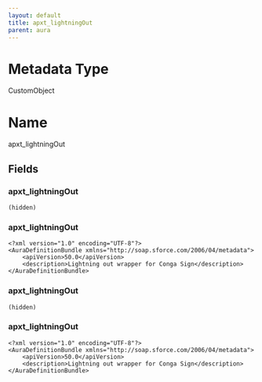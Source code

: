 ```yaml
---
layout: default
title: apxt_lightningOut
parent: aura
---
```

# Metadata Type
CustomObject

# Name
apxt_lightningOut
## Fields
### apxt_lightningOut

```
(hidden)
```
### apxt_lightningOut

```
<?xml version="1.0" encoding="UTF-8"?>
<AuraDefinitionBundle xmlns="http://soap.sforce.com/2006/04/metadata">
    <apiVersion>50.0</apiVersion>
    <description>Lightning out wrapper for Conga Sign</description>
</AuraDefinitionBundle>
```
### apxt_lightningOut

```
(hidden)
```
### apxt_lightningOut

```
<?xml version="1.0" encoding="UTF-8"?>
<AuraDefinitionBundle xmlns="http://soap.sforce.com/2006/04/metadata">
    <apiVersion>50.0</apiVersion>
    <description>Lightning out wrapper for Conga Sign</description>
</AuraDefinitionBundle>
```
